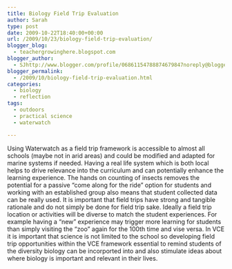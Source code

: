 ```yaml
---
title: Biology Field Trip Evaluation
author: Sarah
type: post
date: 2009-10-22T18:40:00+00:00
url: /2009/10/23/biology-field-trip-evaluation/
blogger_blog:
  - teachergrowinghere.blogspot.com
blogger_author:
  - SJhttp://www.blogger.com/profile/06861154788874679847noreply@blogger.com
blogger_permalink:
  - /2009/10/biology-field-trip-evaluation.html
categories:
  - biology
  - reflection
tags:
  - outdoors
  - practical science
  - waterwatch

---
```

Using Waterwatch as a field trip framework is accessible to almost all schools (maybe not in arid areas) and could be modified and adapted for marine systems if needed. Having a real life system which is both local helps to drive relevance into the curriculum and can potentially enhance the learning experience. The hands on counting of insects removes the potential for a passive &#8220;come along for the ride&#8221; option for students and working with an established group also means that student collected data can be really used. It is important that field trips have strong and tangible rationale and do not simply be done for field trip sake. Ideally a field trip location or activities will be diverse to match the student experiences. For example having a &#8220;new&#8221; experience may trigger more learning for students than simply visiting the &#8220;zoo&#8221; again for the 100th time and vise versa. In VCE it is important that science is not limited to the school so developing field trip opportunities within the VCE framework essential to remind students of the diversity biology can be incorported into and also stimulate ideas about where biology is important and relevant in their lives.